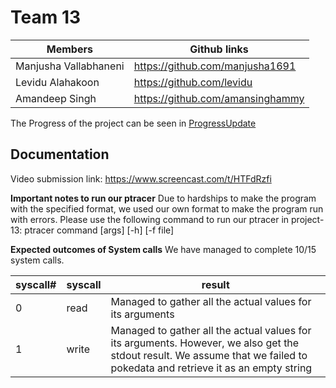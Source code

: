 Team 13
=======
|Members |Github links|
|--------|------------|
|  Manjusha Vallabhaneni|https://github.com/manjusha1691|
|Levidu Alahakoon|https://github.com/levidu |
|  Amandeep Singh|https://github.com/amansinghammy |
The Progress of the project can be seen in [ProgressUpdate](https://github.com/ualbany-csi402-f19/project-13/blob/master/progress.md)

Documentation 
----------
Video submission link: https://www.screencast.com/t/HTFdRzfi

**Important notes to run our ptracer** 
   Due to hardships to make the program with the specified format, we used our own format to make the program run with errors. Please use the following command to run our ptracer in project-13: ptracer command [args] [-h] [-f file] 

**Expected outcomes of System calls**
  We have managed to complete 10/15 system calls.
  
|syscall# |syscall|result|
|---------|-------|------|
|0|read|Managed to gather all the actual values for its arguments|
|1|write|Managed to gather all the actual values for its arguments. However, we also get the stdout result. We assume that we failed to pokedata and retrieve it as an empty string|
